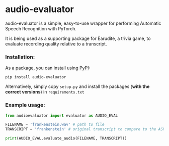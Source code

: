# audio-evaluator 
audio-evaluator is a simple, easy-to-use wrapper for performing Automatic Speech Recognition with PyTorch. 

It is being used as a supporting package for Earudite, a trivia game, to evaluate recording quality relative to a transcript.

### Installation:
As a package, you can install using [PyPI](https://pypi.org/project/audio-evaluator/):

`pip install audio-evaluator`

Alternatively, simply copy `setup.py` and install the packages (**with the correct versions**) in `requirements.txt`

### Example usage:
```py
from audioevaluator import evaluator as AUDIO_EVAL

FILENAME = 'frankenstein.wav' # path to file
TRANSCRIPT = 'frankenstein' # original transcript to compare to the ASR output

print(AUDIO_EVAL.evaluate_audio(FILENAME, TRANSCRIPT))
```